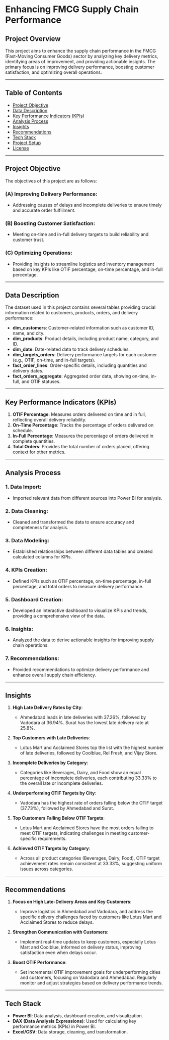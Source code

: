 # Enhancing FMCG Supply Chain Performance

## Project Overview

This project aims to enhance the supply chain performance in the FMCG (Fast-Moving Consumer Goods) sector by analyzing key delivery metrics, identifying areas of improvement, and providing actionable insights. The primary focus is on improving delivery performance, boosting customer satisfaction, and optimizing overall operations.

---

## **Table of Contents**

- [Project Objective](#project-objective)
- [Data Description](#data-description)
- [Key Performance Indicators (KPIs)](#key-performance-indicators-kpis)
- [Analysis Process](#analysis-process)
- [Insights](#insights)
- [Recommendations](#recommendations)
- [Tech Stack](#tech-stack)
- [Project Setup](#project-setup)
- [License](#license)

---

## **Project Objective**

The objectives of this project are as follows:

### (A) **Improving Delivery Performance**:
   - Addressing causes of delays and incomplete deliveries to ensure timely and accurate order fulfillment.

### (B) **Boosting Customer Satisfaction**:
   - Meeting on-time and in-full delivery targets to build reliability and customer trust.

### (C) **Optimizing Operations**:
   - Providing insights to streamline logistics and inventory management based on key KPIs like OTIF percentage, on-time percentage, and in-full percentage.

---

## **Data Description**

The dataset used in this project contains several tables providing crucial information related to customers, products, orders, and delivery performance:

- **dim_customers**: Customer-related information such as customer ID, name, and city.
- **dim_products**: Product details, including product name, category, and ID.
- **dim_date**: Date-related data to track delivery schedules.
- **dim_targets_orders**: Delivery performance targets for each customer (e.g., OTIF, on-time, and in-full targets).
- **fact_order_lines**: Order-specific details, including quantities and delivery dates.
- **fact_orders_aggregate**: Aggregated order data, showing on-time, in-full, and OTIF statuses.

---

## **Key Performance Indicators (KPIs)**

1. **OTIF Percentage**: Measures orders delivered on time and in full, reflecting overall delivery reliability.
2. **On-Time Percentage**: Tracks the percentage of orders delivered on schedule.
3. **In-Full Percentage**: Measures the percentage of orders delivered in complete quantities.
4. **Total Orders**: Provides the total number of orders placed, offering context for other metrics.

---

## **Analysis Process**

### 1. **Data Import**:
   - Imported relevant data from different sources into Power BI for analysis.

### 2. **Data Cleaning**:
   - Cleaned and transformed the data to ensure accuracy and completeness for analysis.

### 3. **Data Modeling**:
   - Established relationships between different data tables and created calculated columns for KPIs.

### 4. **KPIs Creation**:
   - Defined KPIs such as OTIF percentage, on-time percentage, in-full percentage, and total orders to measure delivery performance.

### 5. **Dashboard Creation**:
   - Developed an interactive dashboard to visualize KPIs and trends, providing a comprehensive view of the data.

### 6. **Insights**:
   - Analyzed the data to derive actionable insights for improving supply chain operations.

### 7. **Recommendations**:
   - Provided recommendations to optimize delivery performance and enhance overall supply chain efficiency.

---

## **Insights**

1. **High Late Delivery Rates by City**:
   - Ahmedabad leads in late deliveries with 37.26%, followed by Vadodara at 36.94%. Surat has the lowest late delivery rate at 25.8%.

2. **Top Customers with Late Deliveries**:
   - Lotus Mart and Acclaimed Stores top the list with the highest number of late deliveries, followed by Coolblue, Rel Fresh, and Vijay Store.

3. **Incomplete Deliveries by Category**:
   - Categories like Beverages, Dairy, and Food show an equal percentage of incomplete deliveries, each contributing 33.33% to the overall late or incomplete deliveries.

4. **Underperforming OTIF Targets by City**:
   - Vadodara has the highest rate of orders falling below the OTIF target (37.73%), followed by Ahmedabad and Surat.

5. **Top Customers Falling Below OTIF Targets**:
   - Lotus Mart and Acclaimed Stores have the most orders failing to meet OTIF targets, indicating challenges in meeting customer-specific requirements.

6. **Achieved OTIF Targets by Category**:
   - Across all product categories (Beverages, Dairy, Food), OTIF target achievement rates remain consistent at 33.33%, suggesting uniform issues across categories.

---

## **Recommendations**

1. **Focus on High Late-Delivery Areas and Key Customers**:
   - Improve logistics in Ahmedabad and Vadodara, and address the specific delivery challenges faced by customers like Lotus Mart and Acclaimed Stores to reduce delays.

2. **Strengthen Communication with Customers**:
   - Implement real-time updates to keep customers, especially Lotus Mart and Coolblue, informed on delivery status, improving satisfaction even when delays occur.

3. **Boost OTIF Performance**:
   - Set incremental OTIF improvement goals for underperforming cities and customers, focusing on Vadodara and Ahmedabad. Regularly monitor and adjust strategies based on delivery performance trends.

---

## **Tech Stack**

- **Power BI**: Data analysis, dashboard creation, and visualization.
- **DAX (Data Analysis Expressions)**: Used for calculating key performance metrics (KPIs) in Power BI.
- **Excel/CSV**: Data storage, cleaning, and transformation.


